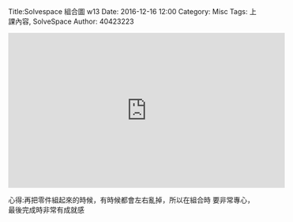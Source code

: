 Title:Solvespace 組合圖  w13
Date: 2016-12-16 12:00
Category: Misc
Tags: 上課內容, SolveSpace
Author: 40423223
 
 <!-- PELICAN_END_SUMMARY -->
 
<iframe width="560" height="315" src="https://www.youtube.com/embed/m0YauffEFuY" frameborder="0" allowfullscreen></iframe>

心得:再把零件組起來的時候，有時候都會左右亂掉，所以在組合時
要非常專心，最後完成時非常有成就感
